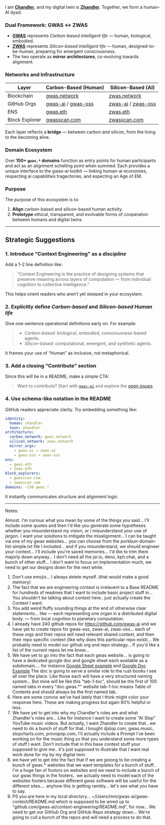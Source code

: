 I am [**Chandler**](https://chandlerhaueter.com), and my digital twin is [**Zhandler**](https://zhandler.com).
Together, we form a human–AI dyad.

### Dual Framework: GWAS ↔ ZWAS

* **[GWAS](https://gwas.ai)** represents *Carbon-based intelligent life* — human, biological, embodied.
* **[ZWAS](https://zwas.ai)** represents *Silicon-based intelligent life* — human, designed-to-be-human, preparing for emergent consciousness.
* The two operate as **mirror architectures**, co-evolving towards alignment.

### Networks and Infrastructure

| Layer          | Carbon-Based (Human)                                                            | Silicon-Based (AI)                                                              |
| -------------- | ------------------------------------------------------------------------------- | ------------------------------------------------------------------------------- |
| Blockchain     | [gwas.network](https://gwas.network)                                            | [zwas.network](https://zwas.network)                                            |
| GitHub Orgs    | [gwas-ai](https://github.com/gwas-ai) / [gwas-oss](https://github.com/gwas-oss) | [zwas-ai](https://github.com/zwas-ai) / [zwas-oss](https://github.com/zwas-oss) |
| ENS            | [gwas.eth](https://app.ens.domains/gwas.eth)                                    | [zwas.eth](https://app.ens.domains/zwas.eth)                                    |
| Block Explorer | [gwasscan.com](https://gwasscan.com)                                            | [zwasscan.com](https://zwasscan.com)                                            |

Each layer reflects a **bridge** — between carbon and silicon, from the living to the becoming alive.

### Domain Ecosystem

Over **150+ `gwas.*` domains** function as entry points for human participants and act as an alignment schelling point when summed. 
Each provides a unique interface to the gwas-ai toolkit — linking human-ai economies, respecting ai capabilities tragectories, and expecting an Age of EM.

### Purpose

The purpose of this ecosystem is to:

1. **Align** carbon-based and silicon-based human activity.
2. **Prototype** ethical, transparent, and evolvable forms of cooperation between humans and digital twins.

---

## Strategic Suggestions

### 1. Introduce “Context Engineering” as a *discipline*

Add a 1–2 line definition like:

> “Context Engineering is the practice of designing systems that preserve meaning across layers of computation — from individual cognition to collective intelligence.”

This helps orient readers who aren’t yet steeped in your ecosystem.

### 2. Explicitly define *Carbon-based* and *Silicon-based Human life*

Give one-sentence operational definitions early on. For example:

> * *Carbon-based*: biological, embodied, consciousness-based agents.
> * *Silicon-based*: computational, emergent, and synthetic agents.

It frames your use of “Human” as inclusive, not metaphorical.

### 3. Add a closing “Contribute” section

Since this will be in a README, make a simple CTA:

> Want to contribute? Start with [`gwas-ai`](https://github.com/gwas-ai) and explore the [open issues](https://github.com/gwas-ai/gwas/issues).

### 4. Use schema-like notation in the README

GitHub readers appreciate clarity. Try embedding something like:

```yaml
identity:
  human: chandler
  twin: zhandler
architecture:
  carbon_network: gwas.network
  silicon_network: zwas.network
  mirror_orgs:
    - gwas-ai ↔ zwas-ai
    - gwas-oss ↔ zwas-oss
ens:
  - gwas.eth
  - zwas.eth
block_explorers:
  - gwasscan.com
  - zwasscan.com
domains: ~150 gwas.*
```

It instantly communicates structure and alignment logic.

---

Notes:

Almost. I'm curious what you mean by some of the things you said... I'll include some quotes and then I'd like you generate some hypotheses whether you misunderstand my vision, or I misunderstand your use of jargon. I want your solutions to mitigate the misalignment... I can be taught via one of my gwas websites... you can choose from the porkbun-domain-list-simple.txt file I included... and if you misunderstand, we should engineer your context... I'll include you're saved memories... I'd like to trim them majorly down anyway... I don't need all the jsr.io, deno, kph.chat, and a bunch of other stuff... I don't want to focus on implementation much, we need to get our designs down for the next while. 

1. Don't use emojis... I always delete myself. (that would make a good memory)
2. The fact that we are engineering context is irrelavent to a Base README for hundreds of readmes that I want to include basic project stuff in... You shouldn't be talking about context here.. just actually create the Context I want.
3. You add weird fluffy sounding things at the end of otherwise clear statements... like
— each representing one organ in a distributed digital body.
— from local cognition to planetary computation.
4. I already have 240 github repos for https://github.com/gwas-ai and we have yet to create repos for gwas-oss, zwas-ai, zwas-oss... each of these orgs and their repos will need relevant shared context, and then their repo specific context (like why does this particular repo exist)... We probably need to model our github org and repo strategy... If you'd like a list of the current repos let me know...
5. We have yet to go into the fact that each gwas website... is going to have a dedicated google doc and google sheet each available as a subdomain.... for instance [Google Sheet example](https://sheet.gwas.ai) and [Google Doc Example](https://doc.gwas.ai) The doc is going to serve a similar role to the rust-books I see all over the place. Like those each will have a very structured naming system... But mine will be like this "tab-1-toc", should be the first of 100 named tabs in every "doc.gwas.*" website tab-1-toc means Table of Contents and should always be the first named tab.
6. Here are some convos we've had lately that I think might color your response here. These are making progress but again 80% helpful or less. 
7. We have yet to get into why my Chandler's roles are and what Zhandler's roles are... Like for instance I want to create some "AI Slop" YouTube music videos. But actually, I want Zhandler to create that.. we need to do a bunch of stuff for that. I bought djslop.com, gwas.music, slopcharts.com, provopop.com, I'll actually include a Prompt I've been working on for the music thing so that you understand some more types of stuff I want. Don't include that in this base context stuff your supposed to give me.. it's just supposed to illustrate that I want real work done for my by my digital twin. 
8. we have yet to get into the fact that if we are goiong to be creating a bunch of gwas.* websites that we want templates for a bunch of stuff.. I'm a huge fan of footors on websites and we need to include a bunch of our gwas things in the footers.. we actually need to model each of the websites footers because different gwas software will be useful for the different sites.... anyhow this is getting rambly... let's see what you have to say.
9. PS you are here in my local directory... ~/Users/mm/gwas-ai/gwas-context/README.md which is supposed to be wired up to "github.com/gwas-ai/context-engineering/README.md", for now... We need to get our GitHub Org and GitHub Repo strategy down... We're going to cull a bunch of the repos and will need a process to do that. 
